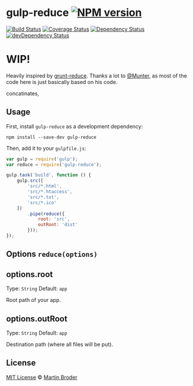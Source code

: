 # gulp-reduce [![NPM version][npm-image]][npm-url]
[![Build Status][travis-image]][travis-url] [![Coverage Status][coveralls-image]][coveralls-url] [![Dependency Status][depstat-image]][depstat-url] [![devDependency Status][devdepstat-image]][devdepstat-url]

# WIP!

Heavily inspired by [grunt-reduce](https://github.com/Munter/grunt-reduce/).
Thanks a lot to [@Munter](https://github.com/Munter/), as most of the code here is just basically based on his code.

concatinates,

## Usage

First, install `gulp-reduce` as a development dependency:

```shell
npm install --save-dev gulp-reduce
```

Then, add it to your `gulpfile.js`:

```javascript
var gulp = require('gulp');
var reduce = require('gulp-reduce');

gulp.task('build', function () {
    gulp.src([
        'src/*.html',
        'src/*.htaccess',
        'src/*.txt',
        'src/*.ico'
    ])
        .pipe(reduce({
            root: 'src',
            outRoot: 'dist'
        }));
});
```

## Options `reduce(options)`

## options.root
Type: `String`
Default: `app`

Root path of your app.

## options.outRoot
Type: `String`
Default: `app`

Destination path (where all files will be put).

## License

[MIT License](http://en.wikipedia.org/wiki/MIT_License) © [Martin Broder](martinbroder.com)

[npm-url]: https://npmjs.org/package/gulp-reduce
[npm-image]: https://badge.fury.io/js/gulp-reduce.png

[travis-url]: http://travis-ci.org/mrtnbroder/gulp-reduce
[travis-image]: https://secure.travis-ci.org/mrtnbroder/gulp-reduce.png?branch=master

[coveralls-url]: https://coveralls.io/r/mrtnbroder/gulp-reduce
[coveralls-image]: https://coveralls.io/repos/mrtnbroder/gulp-reduce/badge.png

[depstat-url]: https://david-dm.org/mrtnbroder/gulp-reduce
[depstat-image]: https://david-dm.org/mrtnbroder/gulp-reduce.png

[devdepstat-url]: https://david-dm.org/mrtnbroder/gulp-reduce#info=devDependencies
[devdepstat-image]: https://david-dm.org/mrtnbroder/gulp-reduce/dev-status.png
